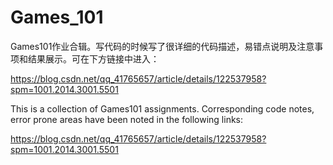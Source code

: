 # Games_101
Games101作业合辑。写代码的时候写了很详细的代码描述，易错点说明及注意事项和结果展示。可在下方链接中进入：

https://blog.csdn.net/qq_41765657/article/details/122537958?spm=1001.2014.3001.5501

This is a collection of Games101 assignments. Corresponding code notes, error prone areas have been noted in the following links:

https://blog.csdn.net/qq_41765657/article/details/122537958?spm=1001.2014.3001.5501
